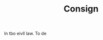 ---
title: Consign
letter: C
permalink: "/definitions/bld-consign.html"
body: In tbo eivll law. To de
published_at: '2018-07-07'
source: Black's Law Dictionary 2nd Ed (1910)
layout: post
---